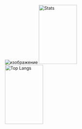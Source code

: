 ![изображение](https://user-images.githubusercontent.com/109689632/216819453-7c8e430b-515c-4426-83f4-dcd0b93aa3e7.png)
<img title="Stats" alt="Stats" src="https://github-readme-stats.vercel.app/api?username=Kerquis&show_icons=true&theme=radical" width="50%" height="195px"/><img title="Top Langs" alt="Top Langs" src="https://github-readme-stats.vercel.app/api/top-langs/?username=Kerquis&layout=compact&theme=radical" width="50%" height="195px"/>
